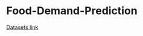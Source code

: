 # Food-Demand-Prediction

[Datasets link](https://www.kaggle.com/shivashi11/food-demand-prediction)
